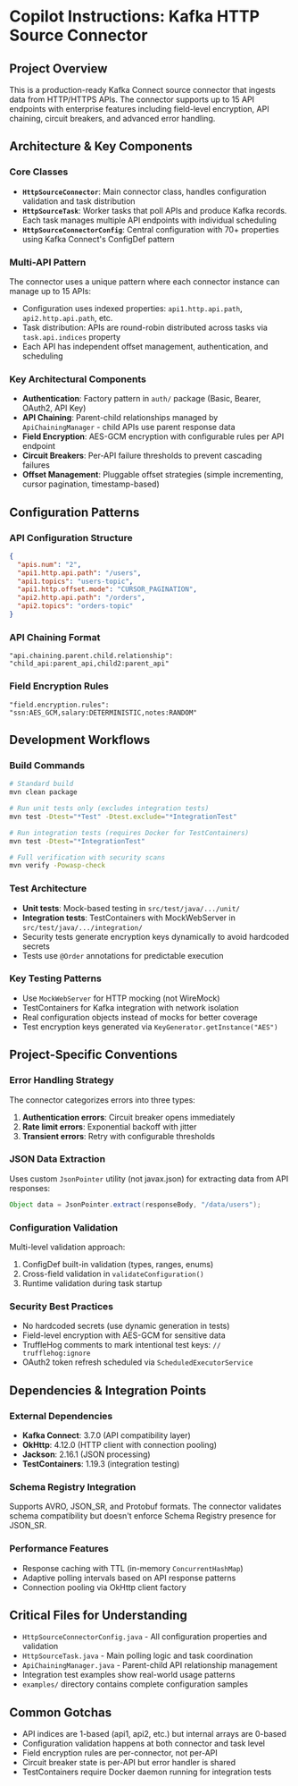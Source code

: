 # Copilot Instructions: Kafka HTTP Source Connector

## Project Overview
This is a production-ready Kafka Connect source connector that ingests data from HTTP/HTTPS APIs. The connector supports up to 15 API endpoints with enterprise features including field-level encryption, API chaining, circuit breakers, and advanced error handling.

## Architecture & Key Components

### Core Classes
- **`HttpSourceConnector`**: Main connector class, handles configuration validation and task distribution
- **`HttpSourceTask`**: Worker tasks that poll APIs and produce Kafka records. Each task manages multiple API endpoints with individual scheduling
- **`HttpSourceConnectorConfig`**: Central configuration with 70+ properties using Kafka Connect's ConfigDef pattern

### Multi-API Pattern
The connector uses a unique pattern where each connector instance can manage up to 15 APIs:
- Configuration uses indexed properties: `api1.http.api.path`, `api2.http.api.path`, etc.
- Task distribution: APIs are round-robin distributed across tasks via `task.api.indices` property
- Each API has independent offset management, authentication, and scheduling

### Key Architectural Components
- **Authentication**: Factory pattern in `auth/` package (Basic, Bearer, OAuth2, API Key)
- **API Chaining**: Parent-child relationships managed by `ApiChainingManager` - child APIs use parent response data
- **Field Encryption**: AES-GCM encryption with configurable rules per API endpoint
- **Circuit Breakers**: Per-API failure thresholds to prevent cascading failures
- **Offset Management**: Pluggable offset strategies (simple incrementing, cursor pagination, timestamp-based)

## Configuration Patterns

### API Configuration Structure
```json
{
  "apis.num": "2",
  "api1.http.api.path": "/users",
  "api1.topics": "users-topic",
  "api1.http.offset.mode": "CURSOR_PAGINATION",
  "api2.http.api.path": "/orders",
  "api2.topics": "orders-topic"
}
```

### API Chaining Format
```
"api.chaining.parent.child.relationship": "child_api:parent_api,child2:parent_api"
```

### Field Encryption Rules
```
"field.encryption.rules": "ssn:AES_GCM,salary:DETERMINISTIC,notes:RANDOM"
```

## Development Workflows

### Build Commands
```bash
# Standard build
mvn clean package

# Run unit tests only (excludes integration tests)
mvn test -Dtest="*Test" -Dtest.exclude="*IntegrationTest"

# Run integration tests (requires Docker for TestContainers)
mvn test -Dtest="*IntegrationTest"

# Full verification with security scans
mvn verify -Powasp-check
```

### Test Architecture
- **Unit tests**: Mock-based testing in `src/test/java/.../unit/`
- **Integration tests**: TestContainers with MockWebServer in `src/test/java/.../integration/`
- Security tests generate encryption keys dynamically to avoid hardcoded secrets
- Tests use `@Order` annotations for predictable execution

### Key Testing Patterns
- Use `MockWebServer` for HTTP mocking (not WireMock)
- TestContainers for Kafka integration with network isolation
- Real configuration objects instead of mocks for better coverage
- Test encryption keys generated via `KeyGenerator.getInstance("AES")`

## Project-Specific Conventions

### Error Handling Strategy
The connector categorizes errors into three types:
1. **Authentication errors**: Circuit breaker opens immediately
2. **Rate limit errors**: Exponential backoff with jitter
3. **Transient errors**: Retry with configurable thresholds

### JSON Data Extraction
Uses custom `JsonPointer` utility (not javax.json) for extracting data from API responses:
```java
Object data = JsonPointer.extract(responseBody, "/data/users");
```

### Configuration Validation
Multi-level validation approach:
1. ConfigDef built-in validation (types, ranges, enums)
2. Cross-field validation in `validateConfiguration()`
3. Runtime validation during task startup

### Security Best Practices
- No hardcoded secrets (use dynamic generation in tests)
- Field-level encryption with AES-GCM for sensitive data
- TruffleHog comments to mark intentional test keys: `// trufflehog:ignore`
- OAuth2 token refresh scheduled via `ScheduledExecutorService`

## Dependencies & Integration Points

### External Dependencies
- **Kafka Connect**: 3.7.0 (API compatibility layer)
- **OkHttp**: 4.12.0 (HTTP client with connection pooling)
- **Jackson**: 2.16.1 (JSON processing)
- **TestContainers**: 1.19.3 (integration testing)

### Schema Registry Integration
Supports AVRO, JSON_SR, and Protobuf formats. The connector validates schema compatibility but doesn't enforce Schema Registry presence for JSON_SR.

### Performance Features
- Response caching with TTL (in-memory `ConcurrentHashMap`)
- Adaptive polling intervals based on API response patterns
- Connection pooling via OkHttp client factory

## Critical Files for Understanding
- `HttpSourceConnectorConfig.java` - All configuration properties and validation
- `HttpSourceTask.java` - Main polling logic and task coordination
- `ApiChainingManager.java` - Parent-child API relationship management
- Integration test examples show real-world usage patterns
- `examples/` directory contains complete configuration samples

## Common Gotchas
- API indices are 1-based (api1, api2, etc.) but internal arrays are 0-based
- Configuration validation happens at both connector and task level
- Field encryption rules are per-connector, not per-API
- Circuit breaker state is per-API but error handler is shared
- TestContainers require Docker daemon running for integration tests
